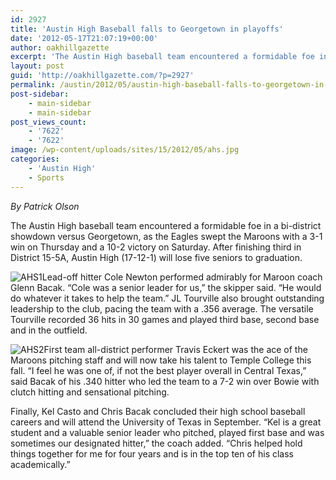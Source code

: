 ```yaml
---
id: 2927
title: 'Austin High Baseball falls to Georgetown in playoffs'
date: '2012-05-17T21:07:19+00:00'
author: oakhillgazette
excerpt: 'The Austin High baseball team encountered a formidable foe in a bi-district showdown versus Georgetown, as the Eagles swept the Maroons with a 3-1 win on Thursday and a 10-2 victory on Saturday. After finishing third in District 15-5A, Austin High (17-12-1) will lose five seniors to graduation.'
layout: post
guid: 'http://oakhillgazette.com/?p=2927'
permalink: /austin/2012/05/austin-high-baseball-falls-to-georgetown-in-playoffs/
post-sidebar:
    - main-sidebar
    - main-sidebar
post_views_count:
    - '7622'
    - '7622'
image: /wp-content/uploads/sites/15/2012/05/ahs.jpg
categories:
    - 'Austin High'
    - Sports
---
```


*By Patrick Olson*

The Austin High baseball team encountered a formidable foe in a bi-district showdown versus Georgetown, as the Eagles swept the Maroons with a 3-1 win on Thursday and a 10-2 victory on Saturday. After finishing third in District 15-5A, Austin High (17-12-1) will lose five seniors to graduation.

![](https://oakhillgazette.net/wp-content/uploads/sites/15/2012/05/AHS1-300x282.jpg "AHS1")Lead-off hitter Cole Newton performed admirably for Maroon coach Glenn Bacak. “Cole was a senior leader for us,” the skipper said. “He would do whatever it takes to help the team.” JL Tourville also brought outstanding leadership to the club, pacing the team with a .356 average. The versatile Tourville recorded 36 hits in 30 games and played third base, second base and in the outfield.

![](https://oakhillgazette.net/wp-content/uploads/sites/15/2012/05/AHS2-300x185.jpg "AHS2")First team all-district performer Travis Eckert was the ace of the Maroons pitching staff and will now take his talent to Temple College this fall. “I feel he was one of, if not the best player overall in Central Texas,” said Bacak of his .340 hitter who led the team to a 7-2 win over Bowie with clutch hitting and sensational pitching.

Finally, Kel Casto and Chris Bacak concluded their high school baseball careers and will attend the University of Texas in September. “Kel is a great student and a valuable senior leader who pitched, played first base and was sometimes our designated hitter,” the coach added. “Chris helped hold things together for me for four years and is in the top ten of his class academically.”